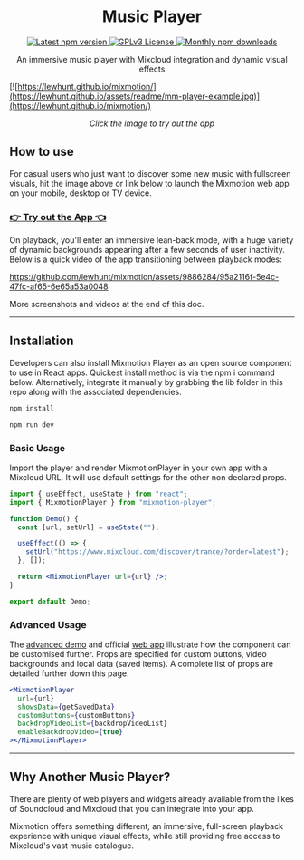 <h1 align='center'>
  Music Player
</h1>

<p align='center'>
  <a href='https://www.npmjs.com/package/mixmotion-player' target="_blank">
    <img src='https://img.shields.io/npm/v/mixmotion-player.svg' alt='Latest npm version'>
  </a>
    <a href='https://github.com/lewhunt/mixmotion/blob/main/LICENSE' target="_blank">
      <img src='https://img.shields.io/badge/License-GPLv3-yellow.svg' alt='GPLv3 License'>
  </a>
    <a href='https://www.npmjs.com/package/mixmotion-player' target="_blank">
    <img src='https://img.shields.io/npm/dm/mixmotion-player.svg' alt='Monthly npm downloads'>
  </a>

</p>

<p align='center'>
An immersive music player with Mixcloud integration and dynamic visual effects</p>

[![https://lewhunt.github.io/mixmotion/](https://lewhunt.github.io/assets/readme/mm-player-example.jpg)](https://lewhunt.github.io/mixmotion/)

<p align='center'><i>Click the image to try out the app</i>

## How to use

For casual users who just want to discover some new music with fullscreen visuals, hit the image above or link below to launch the Mixmotion web app on your mobile, desktop or TV device.

### [:point_right: Try out the App :point_left:](https://lewhunt.github.io/mixmotion/)

On playback, you'll enter an immersive lean-back mode, with a huge variety of dynamic backgrounds appearing after a few seconds of user inactivity. Below is a quick video of the app transitioning between playback modes:

https://github.com/lewhunt/mixmotion/assets/9886284/95a2116f-5e4c-47fc-af65-6e65a53a0048

More screenshots and videos at the end of this doc.

<hr>

## Installation

Developers can also install Mixmotion Player as an open source component to use in React apps. Quickest install method is via the npm i command below. Alternatively, integrate it manually by grabbing the lib folder in this repo along with the associated dependencies.

```bash
npm install
```

```bash
npm run dev
```

### Basic Usage

Import the player and render MixmotionPlayer in your own app with a Mixcloud URL. It will use default settings for the other non declared props.

```jsx
import { useEffect, useState } from "react";
import { MixmotionPlayer } from "mixmotion-player";

function Demo() {
  const [url, setUrl] = useState("");

  useEffect(() => {
    setUrl("https://www.mixcloud.com/discover/trance/?order=latest");
  }, []);

  return <MixmotionPlayer url={url} />;
}

export default Demo;
```

### Advanced Usage

The <a href='https://github.com/lewhunt/mixmotion/blob/main/src/DemoAdvanced.tsx'>advanced demo</a> and official <a href='https://lewhunt.github.io/mixmotion/'>web app</a> illustrate how the component can be customised further. Props are specified for custom buttons, video backgrounds and local data (saved items). A complete list of props are detailed further down this page.

```jsx
<MixmotionPlayer
  url={url}
  showsData={getSavedData}
  customButtons={customButtons}
  backdropVideoList={backdropVideoList}
  enableBackdropVideo={true}
></MixmotionPlayer>
```

<hr>

## Why Another Music Player?

There are plenty of web players and widgets already available from the likes of Soundcloud and Mixcloud that you can integrate into your app.

Mixmotion offers something different; an immersive, full-screen playback experience with unique visual effects, while still providing free access to Mixcloud's vast music catalogue.